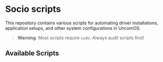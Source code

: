 # Socio scripts

This repository contains various scripts for automating driver installations, application setups, and other system configurations in UncomOS.

> **Warning**: Most scripts require `sudo`. Always audit scripts first!

## Available Scripts 



